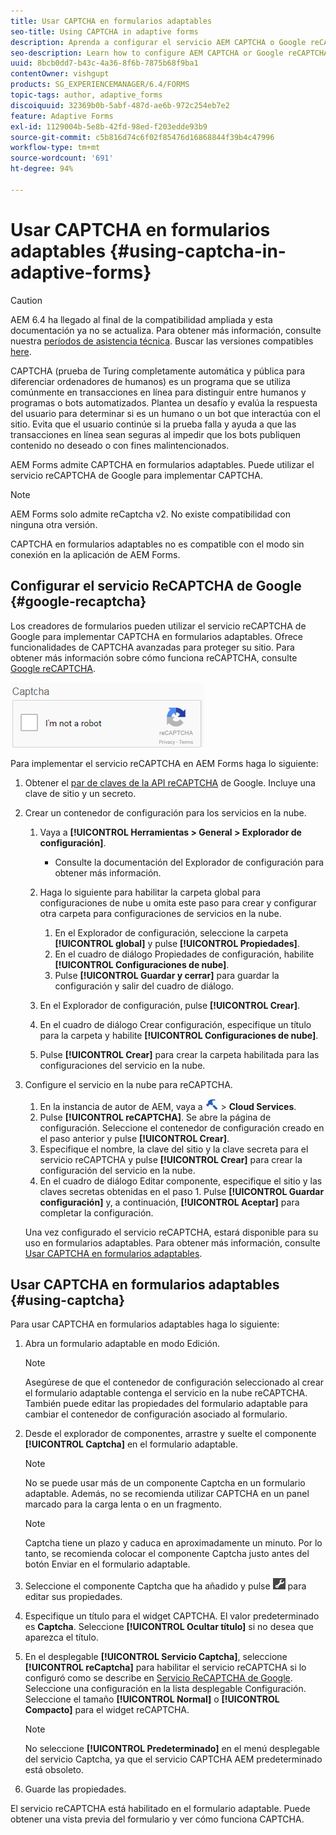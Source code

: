 ```yaml
---
title: Usar CAPTCHA en formularios adaptables
seo-title: Using CAPTCHA in adaptive forms
description: Aprenda a configurar el servicio AEM CAPTCHA o Google reCAPTCHA en formularios adaptables.
seo-description: Learn how to configure AEM CAPTCHA or Google reCAPTCHA service in adaptive forms.
uuid: 8bcb0dd7-b43c-4a36-8f6b-7875b68f9ba1
contentOwner: vishgupt
products: SG_EXPERIENCEMANAGER/6.4/FORMS
topic-tags: author, adaptive_forms
discoiquuid: 32369b0b-5abf-487d-ae6b-972c254eb7e2
feature: Adaptive Forms
exl-id: 1129004b-5e8b-42fd-98ed-f203edde93b9
source-git-commit: c5b816d74c6f02f85476d16868844f39b4c47996
workflow-type: tm+mt
source-wordcount: '691'
ht-degree: 94%

---
```


# Usar CAPTCHA en formularios adaptables {#using-captcha-in-adaptive-forms}

>[!CAUTION]
>
>AEM 6.4 ha llegado al final de la compatibilidad ampliada y esta documentación ya no se actualiza. Para obtener más información, consulte nuestra [períodos de asistencia técnica](https://helpx.adobe.com/es/support/programs/eol-matrix.html). Buscar las versiones compatibles [here](https://experienceleague.adobe.com/docs/).

CAPTCHA (prueba de Turing completamente automática y pública para diferenciar ordenadores de humanos) es un programa que se utiliza comúnmente en transacciones en línea para distinguir entre humanos y programas o bots automatizados. Plantea un desafío y evalúa la respuesta del usuario para determinar si es un humano o un bot que interactúa con el sitio. Evita que el usuario continúe si la prueba falla y ayuda a que las transacciones en línea sean seguras al impedir que los bots publiquen contenido no deseado o con fines malintencionados.

AEM Forms admite CAPTCHA en formularios adaptables. Puede utilizar el servicio reCAPTCHA de Google para implementar CAPTCHA.

>[!NOTE]
>
>AEM Forms solo admite reCaptcha v2. No existe compatibilidad con ninguna otra versión.
>
>CAPTCHA en formularios adaptables no es compatible con el modo sin conexión en la aplicación de AEM Forms.

## Configurar el servicio ReCAPTCHA de Google {#google-recaptcha}

Los creadores de formularios pueden utilizar el servicio reCAPTCHA de Google para implementar CAPTCHA en formularios adaptables. Ofrece funcionalidades de CAPTCHA avanzadas para proteger su sitio. Para obtener más información sobre cómo funciona reCAPTCHA, consulte [Google reCAPTCHA](https://developers.google.com/recaptcha/).

![recaptcha](assets/recaptcha.png)

Para implementar el servicio reCAPTCHA en AEM Forms haga lo siguiente:

1. Obtener el [par de claves de la API reCAPTCHA](https://www.google.com/recaptcha/admin) de Google. Incluye una clave de sitio y un secreto.
1. Crear un contenedor de configuración para los servicios en la nube.

   1. Vaya a **[!UICONTROL Herramientas > General > Explorador de configuración]**.
      * Consulte la documentación del [](/help/sites-administering/configurations.md)Explorador de configuración para obtener más información.
   1. Haga lo siguiente para habilitar la carpeta global para configuraciones de nube u omita este paso para crear y configurar otra carpeta para configuraciones de servicios en la nube.

      1. En el Explorador de configuración, seleccione la carpeta **[!UICONTROL global]** y pulse **[!UICONTROL Propiedades]**.
      1. En el cuadro de diálogo Propiedades de configuración, habilite **[!UICONTROL Configuraciones de nube]**.
      1. Pulse **[!UICONTROL Guardar y cerrar]** para guardar la configuración y salir del cuadro de diálogo.
   1. En el Explorador de configuración, pulse **[!UICONTROL Crear]**.
   1. En el cuadro de diálogo Crear configuración, especifique un título para la carpeta y habilite **[!UICONTROL Configuraciones de nube]**.
   1. Pulse **[!UICONTROL Crear]** para crear la carpeta habilitada para las configuraciones del servicio en la nube.


1. Configure el servicio en la nube para reCAPTCHA.

   1. En la instancia de autor de AEM, vaya a ![herramientas](assets/tools.png) >  **Cloud Services**.
   1. Pulse **[!UICONTROL reCAPTCHA]**. Se abre la página de configuración. Seleccione el contenedor de configuración creado en el paso anterior y pulse **[!UICONTROL Crear]**.
   1. Especifique el nombre, la clave del sitio y la clave secreta para el servicio reCAPTCHA y pulse **[!UICONTROL Crear]** para crear la configuración del servicio en la nube.
   1. En el cuadro de diálogo Editar componente, especifique el sitio y las claves secretas obtenidas en el paso 1. Pulse **[!UICONTROL Guardar configuración]** y, a continuación, **[!UICONTROL Aceptar]** para completar la configuración.

   Una vez configurado el servicio reCAPTCHA, estará disponible para su uso en formularios adaptables. Para obtener más información, consulte [Usar CAPTCHA en formularios adaptables](#using-captcha).

## Usar CAPTCHA en formularios adaptables {#using-captcha}

Para usar CAPTCHA en formularios adaptables haga lo siguiente:

1. Abra un formulario adaptable en modo Edición.

   >[!NOTE]
   >
   >Asegúrese de que el contenedor de configuración seleccionado al crear el formulario adaptable contenga el servicio en la nube reCAPTCHA. También puede editar las propiedades del formulario adaptable para cambiar el contenedor de configuración asociado al formulario.

1. Desde el explorador de componentes, arrastre y suelte el componente **[!UICONTROL Captcha]** en el formulario adaptable.

   >[!NOTE]
   >
   >No se puede usar más de un componente Captcha en un formulario adaptable. Además, no se recomienda utilizar CAPTCHA en un panel marcado para la carga lenta o en un fragmento.

   >[!NOTE]
   >
   >Captcha tiene un plazo y caduca en aproximadamente un minuto. Por lo tanto, se recomienda colocar el componente Captcha justo antes del botón Enviar en el formulario adaptable.

1. Seleccione el componente Captcha que ha añadido y pulse ![cmppr](assets/cmppr.png) para editar sus propiedades.
1. Especifique un título para el widget CAPTCHA. El valor predeterminado es **Captcha**. Seleccione **[!UICONTROL Ocultar título]** si no desea que aparezca el título.
1. En el desplegable **[!UICONTROL Servicio Captcha]**, seleccione **[!UICONTROL reCaptcha]** para habilitar el servicio reCAPTCHA si lo configuró como se describe en [Servicio ReCAPTCHA de Google](#google-recaptcha). Seleccione una configuración en la lista desplegable Configuración. Seleccione el tamaño **[!UICONTROL Normal]** o **[!UICONTROL Compacto]** para el widget reCAPTCHA.

   >[!NOTE]
   >
   >No seleccione **[!UICONTROL Predeterminado]** en el menú desplegable del servicio Captcha, ya que el servicio CAPTCHA AEM predeterminado está obsoleto.

1. Guarde las propiedades.

El servicio reCAPTCHA está habilitado en el formulario adaptable. Puede obtener una vista previa del formulario y ver cómo funciona CAPTCHA.
